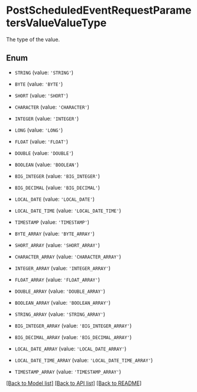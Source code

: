 # PostScheduledEventRequestParametersValueValueType

The type of the value.

## Enum

* `STRING` (value: `'STRING'`)

* `BYTE` (value: `'BYTE'`)

* `SHORT` (value: `'SHORT'`)

* `CHARACTER` (value: `'CHARACTER'`)

* `INTEGER` (value: `'INTEGER'`)

* `LONG` (value: `'LONG'`)

* `FLOAT` (value: `'FLOAT'`)

* `DOUBLE` (value: `'DOUBLE'`)

* `BOOLEAN` (value: `'BOOLEAN'`)

* `BIG_INTEGER` (value: `'BIG_INTEGER'`)

* `BIG_DECIMAL` (value: `'BIG_DECIMAL'`)

* `LOCAL_DATE` (value: `'LOCAL_DATE'`)

* `LOCAL_DATE_TIME` (value: `'LOCAL_DATE_TIME'`)

* `TIMESTAMP` (value: `'TIMESTAMP'`)

* `BYTE_ARRAY` (value: `'BYTE_ARRAY'`)

* `SHORT_ARRAY` (value: `'SHORT_ARRAY'`)

* `CHARACTER_ARRAY` (value: `'CHARACTER_ARRAY'`)

* `INTEGER_ARRAY` (value: `'INTEGER_ARRAY'`)

* `FLOAT_ARRAY` (value: `'FLOAT_ARRAY'`)

* `DOUBLE_ARRAY` (value: `'DOUBLE_ARRAY'`)

* `BOOLEAN_ARRAY` (value: `'BOOLEAN_ARRAY'`)

* `STRING_ARRAY` (value: `'STRING_ARRAY'`)

* `BIG_INTEGER_ARRAY` (value: `'BIG_INTEGER_ARRAY'`)

* `BIG_DECIMAL_ARRAY` (value: `'BIG_DECIMAL_ARRAY'`)

* `LOCAL_DATE_ARRAY` (value: `'LOCAL_DATE_ARRAY'`)

* `LOCAL_DATE_TIME_ARRAY` (value: `'LOCAL_DATE_TIME_ARRAY'`)

* `TIMESTAMP_ARRAY` (value: `'TIMESTAMP_ARRAY'`)

[[Back to Model list]](../README.md#documentation-for-models) [[Back to API list]](../README.md#documentation-for-api-endpoints) [[Back to README]](../README.md)



